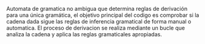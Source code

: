 Automata de gramatica no ambigua que determina reglas de derivación para una única gramática, el objetivo principal del codigo es comprobar si la cadena dada sigue las
 reglas de inferencia gramatical de forma manual o automatica. El proceso
 de derivacion se realiza mediante un bucle que analiza la cadena y aplica
 las reglas gramaticales apropiadas. 
